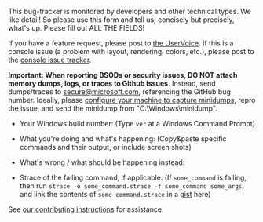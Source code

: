 This bug-tracker is monitored by developers and other technical types.  We like detail!  So please use this form and tell us, concisely but precisely, what's up.  Please fill out ALL THE FIELDS!

If you have a feature request, please post to [the UserVoice](https://wpdev.uservoice.com/forums/266908).
If this is a console issue (a problem with layout, rendering, colors, etc.), please post to the [console issue tracker](https://github.com/microsoft/console/issues).

**Important: When reporting BSODs or security issues, DO NOT attach memory dumps, logs, or traces to Github issues**.  Instead, send dumps/traces to secure@microsoft.com, referencing the GitHub bug number. Ideally, please [configure your machine to capture minidumps](https://support.microsoft.com/en-us/help/315263/how-to-read-the-small-memory-dump-file-that-is-created-by-windows-if-a), repro the issue, and send the minidump from "C:\Windows\minidump\".

* Your Windows build number:  (Type `ver` at a Windows Command Prompt)

* What you're doing and what's happening:  (Copy&paste specific commands and their output, or include screen shots)

* What's wrong / what should be happening instead:

* Strace of the failing command, if applicable:  (If `some_command` is failing, then run `strace -o some_command.strace -f some_command some_args`, and link the contents of `some_command.strace` in a [gist](https://gist.github.com/) here)


See [our contributing instructions](https://github.com/Microsoft/BashOnWindows/blob/master/CONTRIBUTING.md) for assistance.
